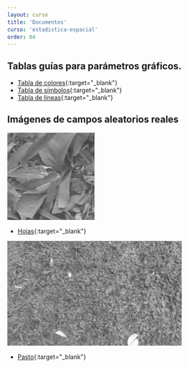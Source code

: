 ```yaml
---
layout: curso
title: 'Documentos'
curso: 'estadistica-espacial'
order: 04
---
```


## Tablas guías para parámetros gráficos.
- [Tabla de colores](./docs/ColorChart.pdf){:target="_blank"}
- [Tabla de símbolos](./docs/points.png){:target="_blank"}
- [Tabla de líneas](./docs/lines.png){:target="_blank"}

## Imágenes de campos aleatorios reales

![Hojas](./docs/hojas1.png)

- [Hojas](./docs/hojas1.png){:target="_blank"}

![Pasto](./docs/pasto1.png)

- [Pasto](./docs/pasto1.png){:target="_blank"}


